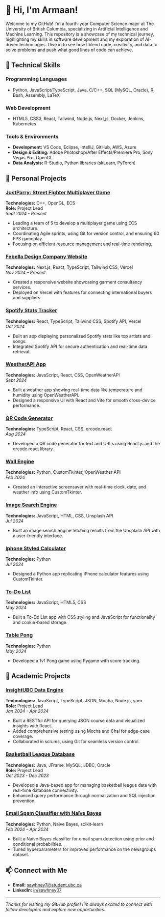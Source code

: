 # 👋 Hi, I'm Armaan!

Welcome to my GitHub! I'm a fourth-year Computer Science major at The University of British Columbia, specializing in Artificial Intelligence and Machine Learning. This repository is a showcase of my technical journey, highlighting my skills in software development and my exploration of AI-driven technologies. Dive in to see how I blend code, creativity, and data to solve problems and push what good lines of code can achieve.

## 🚀 Technical Skills

### Programming Languages
- Python, JavaScript/TypeScript, Java, C/C++, SQL (MySQL, Oracle), R, Bash, Assembly, LaTeX

### Web Development
- HTML5, CSS3, React, Tailwind, Node.js, Next,js, Docker, Jenkins, Kubernetes

### Tools & Environments
- **Development:** VS Code, Eclipse, IntelliJ, GitHub, AWS, Azure
- **Design & Editing:** Adobe Photoshop/After Effects/Premiere Pro, Sony Vegas Pro, OpenGL
- **Data Analysis:** R-Studio, Python libraries (skLearn, PyTorch)

## 🌟 Personal Projects

### [JustParry: Street Fighter Multiplayer Game](https://github.com/sawhney07/JustParry)
**Technologies:** C++, OpenGL, ECS  
**Role:** Project Lead  
*Sept 2024 - Present*

- Leading a team of 5 to develop a multiplayer game using ECS architecture.
- Coordinating Agile sprints, using Git for version control, and ensuring 60 FPS gameplay.
- Focusing on efficient resource management and real-time rendering.


### [Febella Design Company Website](https://febelladesign.com)
**Technologies:** Next.js, React, TypeScript, Tailwind CSS, Vercel  
*Nov 2024 – Present*

- Created a responsive website showcasing garment consultancy services.
- Deployed on Vercel with features for connecting international buyers and suppliers.

### [Spotify Stats Tracker](https://github.com/sawhney07/spotify-stats-tracker)
**Technologies:** React, TypeScript, Tailwind CSS, Spotify API, Vercel  
*Oct 2024*

- Built an app displaying personalized Spotify stats like top artists and songs.
- Integrated Spotify API for secure authentication and real-time data retrieval.

### [WeatherAPI App](https://github.com/sawhney07/weather-API-JS)
**Technologies:** JavaScript, React, CSS, OpenWeatherAPI  
*Sept 2024*

- Built a weather app showing real-time data like temperature and humidity using OpenWeatherAPI.
- Designed a responsive UI with React and Vite for smooth cross-device performance.

### [QR Code Generator](https://github.com/sawhney07/qr-code-gen)
**Technologies:** TypeScript, React, CSS, qrcode.react  
*Aug 2024*

- Developed a QR code generator for text and URLs using React.js and the qrcode.react library.

### [Wall Engine](https://github.com/sawhney07/wallengine_v1)
**Technologies:** Python, CustomTkinter, OpenWeather API  
*Feb 2024*

- Created an interactive screensaver with real-time clock, date, and weather info using CustomTkinter.

### [Image Search Engine](https://github.com/sawhney07/image_search_engine_JS)
**Technologies:** JavaScript, HTML, CSS, Unsplash API  
*Jul 2024*

- Built an image search engine fetching results from the Unsplash API with a user-friendly interface.

### [Iphone Styled Calculator](https://github.com/sawhney07/iphone_calculator_python)
**Technologies:** Python  
*Jul 2024*

- Designed a Python app replicating iPhone calculator features using CustomTkinter.

### [To-Do List](https://github.com/sawhney07/todo_list_css)
**Technologies:** JavaScript, HTML5, CSS  
*May 2024*

- Built a To-Do List app with CSS styling and JavaScript for functionality and cookie-based storage.

### [Table Pong](https://github.com/sawhney07/tablePong)
**Technologies:** Python  
*May 2024*

- Developed a 1v1 Pong game using Pygame with score tracking.

## 🌟 Academic Projects

### [InsightUBC Data Engine](https://github.com/sawhney07/insightubc-data-engine)
**Technologies:** JavaScript, TypeScript, JSON, Mocha, Node.js, yarn  
**Role:** Project Lead  
*Jan 2024 - Apr 2024*

- Built a RESTful API for querying JSON course data and visualized insights with React.
- Added comprehensive testing using Mocha and Chai for edge-case coverage.
- Collaborated in scrums, using Git for seamless version control.

### [Basketball League Database](https://github.com/sawhney7/basketball-league-db)
**Technologies:** Java, JFrame, MySQL, JDBC, Oracle  
**Role:** Project Lead  
*Oct 2023 - Dec 2023*

- Developed a Java-based app for managing basketball league data with real-time database connectivity.
- Enhanced query performance through normalization and SQL injection prevention.

### [Email Spam Classifier with Naïve Bayes](https://github.com/your-github-username/basketball-league-db)
**Technologies:** Python, Naïve Bayes, scikit-learn  
*Feb 2024 – Apr 2024*

- Built a Naïve Bayes classifier for email spam detection using prior and conditional probabilities.
- Tuned hyperparameters for improved performance on the newsgroups dataset.

## 📫 Connect with Me

- **Email:** sawhney7@student.ubc.ca  
- **LinkedIn:** [in/sawhney07](https://www.linkedin.com/in/sawhney07/)

---

*Thanks for visiting my GitHub profile! I'm always excited to connect with fellow developers and explore new opportunities.*
